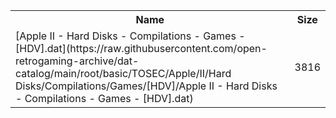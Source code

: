 <table>
<tr><th>Name</th><th>Size</th></tr>
<tr><td>[Apple II - Hard Disks - Compilations - Games - [HDV].dat](https://raw.githubusercontent.com/open-retrogaming-archive/dat-catalog/main/root/basic/TOSEC/Apple/II/Hard Disks/Compilations/Games/[HDV]/Apple II - Hard Disks - Compilations - Games - [HDV].dat)</td><td>3816</td></tr>
</table>
